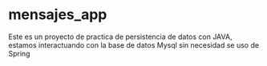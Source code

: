 # mensajes_app
Este es un proyecto de practica de persistencia de datos con JAVA, estamos interactuando con la base de datos Mysql sin necesidad se uso de Spring

